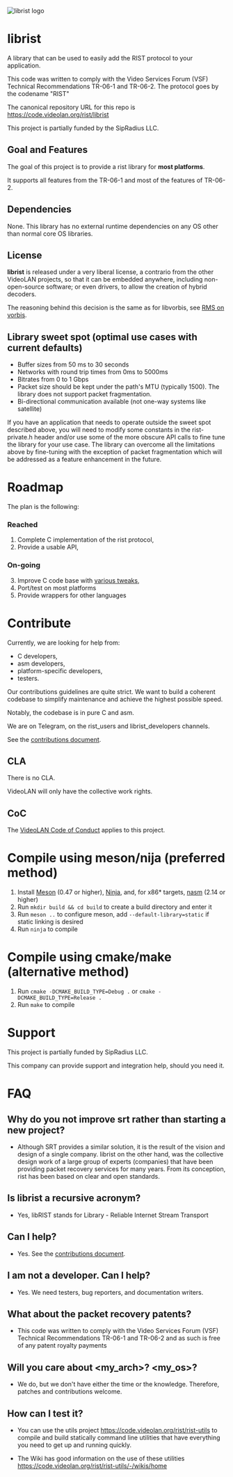 ![librist logo](doc/librist_logo.png)

# librist

A library that can be used to easily add the RIST protocol to your application.

This code was written to comply with the Video Services Forum (VSF) Technical Recommendations TR-06-1 and TR-06-2. The protocol goes by the codename "RIST"

The canonical repository URL for this repo is https://code.videolan.org/rist/librist

This project is partially funded by the SipRadius LLC.

## Goal and Features

The goal of this project is to provide a rist library for **most platforms**.

It supports all features from the TR-06-1 and most of the features of TR-06-2.

## Dependencies

None. This library has no external runtime dependencies on any OS other than normal core OS libraries.

## License

**librist** is released under a very liberal license, a contrario from the other VideoLAN projects, so that it can be embedded anywhere, including non-open-source software; or even drivers, to allow the creation of hybrid decoders.

The reasoning behind this decision is the same as for libvorbis, see [RMS on vorbis](https://lwn.net/2001/0301/a/rms-ov-license.php3).

## Library sweet spot (optimal use cases with current defaults)

- Buffer sizes from 50 ms to 30 seconds
- Networks with round trip times from 0ms to 5000ms
- Bitrates from 0 to 1 Gbps
- Packet size should be kept under the path's MTU (typically 1500). The library does not support packet fragmentation.
- Bi-directional communication available (not one-way systems like satellite)

If you have an application that needs to operate outside the sweet spot described above, you will need to modify some constants in the rist-private.h header and/or use some of the more obscure API calls to fine tune the library for your use case. The library can overcome all the limitations above by fine-tuning with the exception of packet fragmentation which will be addressed as a feature enhancement in the future.

# Roadmap

The plan is the following:

### Reached
1. Complete C implementation of the rist protocol,
2. Provide a usable API,

### On-going
3. Improve C code base with [various tweaks](https://code.videolan.org/rist/librist/wikis/to-do),
4. Port/test on most platforms
5. Provide wrappers for other languages

# Contribute

Currently, we are looking for help from:
- C developers,
- asm developers,
- platform-specific developers,
- testers.

Our contributions guidelines are quite strict. We want to build a coherent codebase to simplify maintenance and achieve the highest possible speed.

Notably, the codebase is in pure C and asm.

We are on Telegram, on the rist_users and librist_developers channels.

See the [contributions document](CONTRIBUTING.md).

## CLA

There is no CLA.

VideoLAN will only have the collective work rights.

## CoC

The [VideoLAN Code of Conduct](https://wiki.videolan.org/CoC) applies to this project.

# Compile using meson/nija (preferred method)

1. Install [Meson](https://mesonbuild.com/) (0.47 or higher), [Ninja](https://ninja-build.org/), and, for x86\* targets, [nasm](https://nasm.us/) (2.14 or higher)
2. Run `mkdir build && cd build` to create a build directory and enter it
3. Run `meson ..` to configure meson, add `--default-library=static` if static linking is desired
4. Run `ninja` to compile

# Compile using cmake/make (alternative method)

1. Run `cmake -DCMAKE_BUILD_TYPE=Debug .` or `cmake -DCMAKE_BUILD_TYPE=Release .`
2. Run `make` to compile

# Support

This project is partially funded by SipRadius LLC.

This company can provide support and integration help, should you need it.


# FAQ

## Why do you not improve srt rather than starting a new project?

- Although SRT provides a similar solution, it is the result of the vision and design of a single company. librist on the other hand, was the collective design work of a large group of experts (companies) that have been providing packet recovery services for many years. From its conception, rist has been based on clear and open standards.

## Is librist a recursive acronym?

- Yes, libRIST stands for Library - Reliable Internet Stream Transport

## Can I help?

- Yes. See the [contributions document](CONTRIBUTING.md).

## I am not a developer. Can I help?

- Yes. We need testers, bug reporters, and documentation writers.

## What about the packet recovery patents?

- This code was written to comply with the Video Services Forum (VSF) Technical Recommendations TR-06-1 and TR-06-2 and as such is free of any patent royalty payments

## Will you care about <my_arch>? <my_os>?

- We do, but we don't have either the time or the knowledge. Therefore, patches and contributions welcome.

## How can I test it?

- You can use the utils project https://code.videolan.org/rist/rist-utils to compile and build statically command line utilities that have everything you need to get up and running quickly.

- The Wiki has good information on the use of these utilities https://code.videolan.org/rist/rist-utils/-/wikis/home
